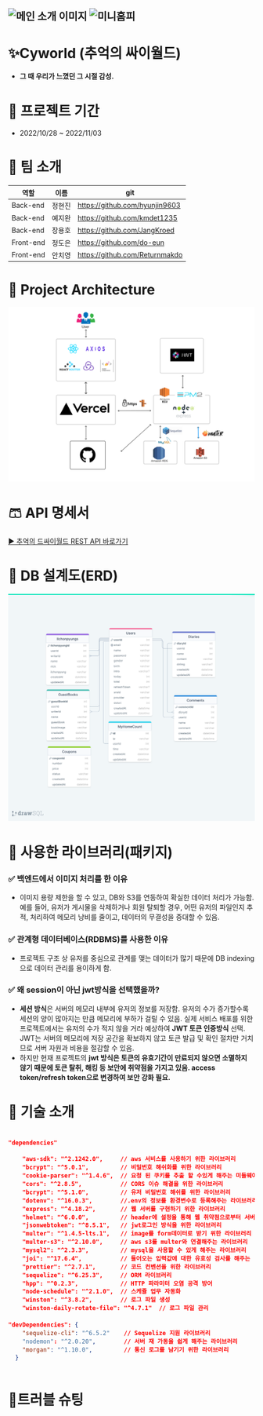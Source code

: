 ![메인 소개 이미지](https://qportminiprojectmini.s3.ap-northeast-2.amazonaws.com/sample/%EC%8B%B8%EC%9D%B4%EC%9B%94%EB%93%9C+%EB%A9%94%EC%9D%B8.png)
![미니홈피](https://qportminiprojectmini.s3.ap-northeast-2.amazonaws.com/sample/cyword+myhomp.png)
---------------------------

# ✨Cyworld (추억의 싸이월드)

- **그 때 우리가 느꼈던 그 시절 감성.**

# 📆 프로젝트 기간

- 2022/10/28 ~ 2022/11/03

# 👒 팀 소개
| 역할 | 이름 | git |
| ------ | -- | ----|
| Back-end | 정현진 | https://github.com/hyunjin9603|
| Back-end | 예지완 | https://github.com/kmdet1235|
| Back-end | 장용호 | https://github.com/JangKroed|
| Front-end | 정도은 | https://github.com/do-eun|
| Front-end | 안치영 | https://github.com/Returnmakdo|  


# 👔 Project Architecture

![아키텍처](./img/architecture.png)


# 🩳 API 명세서
[▶ 추억의 드싸이월드 REST API 바로가기](https://www.notion.so/05a9b7f3797647bbba6acfddfcf93a8c?v=f9309d1483704ed7b90d09d77e70a2f7)

# 🧦 DB 설계도(ERD)
![erd최최치최최최최최최최치ㅗ치ㅚ최최최최종](./img/drawSQL-export-2022-11-02_22_07.png)



# 👟 사용한 라이브러리(패키지)


### ✅ 백엔드에서 이미지 처리를 한 이유

- 이미지 용량 제한을 할 수 있고, DB와 S3를 연동하여 확실한 데이터 처리가 가능함. 예를 들어, 유저가 게시물을 삭제하거나 회원 탈퇴할 경우, 어떤 유저의 파일인지 추적, 처리하여 메모리 낭비를 줄이고, 데이터의 무결성을 증대할 수 있음.



### ✅ 관계형 데이터베이스(RDBMS)를 사용한 이유

- 프로젝트 구조 상 유저를 중심으로 관계를 맺는 데이터가 많기 때문에 DB indexing으로 데이터 관리를 용이하게 함.



### ✅ 왜 session이 아닌 jwt방식을 선택했을까?

- **세션 방식**은 서버의 메모리 내부에 유저의 정보를 저장함. 유저의 수가 증가할수록 세션의 양이 많아지는 만큼 메모리에 부하가 걸릴 수 있음. 실제 서비스 배포를 위한 프로젝트에서는 유저의 수가 적지 않을 거라 예상하여 **JWT 토큰 인증방식** 선택. JWT는 서버의 메모리에 저장 공간을 확보하지 않고 토큰 발급 및 확인 절차만 거치므로 서버 자원과 비용을 절감할 수 있음.
- 하지만 현재 프로젝트의 **jwt 방식은 토큰의 유효기간이 만료되지 않으면 소멸하지 않기 때문에 토큰 탈취, 해킹 등 보안에 취약점을 가지고 있음. access token/refresh token으로 변경하여 보안 강화 필요.**

# 💍 기술 소개

```json

"dependencies"
	
    "aws-sdk": "^2.1242.0",     // aws 서비스를 사용하기 위한 라이브러리
    "bcrypt": "^5.0.1",         // 비밀번호 해쉬화를 위한 라이브러리
    "cookie-parser": "^1.4.6",  // 요청 된 쿠키를 추출 할 수있게 해주는 미들웨어
    "cors": "^2.8.5",           // CORS 이슈 해결을 위한 라이브러리
    "bcrypt": "^5.1.0",         // 유저 비밀번호 해쉬를 위한 라이브러리
    "dotenv": "^16.0.3",        //.env의 정보를 환경변수로 등록해주는 라이브러리
    "express": "^4.18.2",       // 웹 서버를 구현하기 위한 라이브러리
    "helmet": "^6.0.0",         // header에 설정을 통해 웹 취약점으로부터 서버 보호
    "jsonwebtoken": "^8.5.1",   // jwt로그인 방식을 위한 라이브러리
    "multer": "^1.4.5-lts.1",   // image를 form데이터로 받기 위한 라이브러리
    "multer-s3": "^2.10.0",     // aws s3를 multer와 연결해주는 라이브러리
    "mysql2": "^2.3.3",         // mysql을 사용할 수 있게 해주는 라이브러리
    "joi": "^17.6.4",           // 들어오는 입력값에 대한 유효성 검사를 해주는 
    "prettier": "^2.7.1",       // 코드 컨벤션을 위한 라이브러리
    "sequelize": "^6.25.3",     // ORM 라이브러리
    "hpp": "^0.2.3",            // HTTP 파라미터 오염 공격 방어
    "node-schedule": "^2.1.0",  // 스케쥴 업무 자동화
    "winston": "^3.8.2",        // 로그 파일 생성
    "winston-daily-rotate-file": "^4.7.1"  // 로그 파일 관리

"devDependencies": {
    "sequelize-cli": "^6.5.2"    // Sequelize 지원 라이브러리
    "nodemon": "^2.0.20",        // 서버 재 가동을 쉽게 해주는 라이브러리
    "morgan": "^1.10.0",         // 통신 로그를 남기기 위한 라이브러리
  }
  
```

# 💎트러블 슈팅


